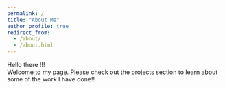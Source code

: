 ```yaml
---
permalink: /
title: "About Me"
author_profile: true
redirect_from: 
  - /about/
  - /about.html
---
```


Hello there !!! <br/>
Welcome to my page. Please check out the projects section to learn about some of the work I have done!!


